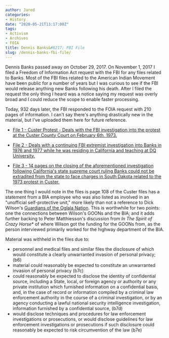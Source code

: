 ```yaml
---
author: Jared
categories:
- History
date: "2020-05-21T13:17:00Z"
tags:
- Activism
- Archives
- FOIA
title: Dennis Banks&#8217; FBI File
slug: /dennis-banks-fbi-file/
---
```


Dennis Banks passed away on October 29, 2017. On November 1, 2017 I filed a Freedom of Information Act request with the FBI for any files related to Banks. Most of the FBI files related to the American Indian Movement have been public for a number of years but I was curious to see if the FBI would release anything new Banks following his death. After I filed the request the only thing I heard was a notice saying my request was overly broad and I could reduce the scope to enable faster processing.

Today, 932 days later, the FBI responded to the FOIA request with 210 pages of information. I can't say there's anything drastically new in the material, but I've uploaded them here for future reference.

- [File 1 - Custer Protest - Deals with the FBI investigation into the protest at the Custer County Court on February 6th, 1973.](/files/banks-custer.pdf)

- [File 2 - Deals with a continuing FBI extremist investigation into Banks in 1976 and 1977 while he was residing in California and teaching at DQ University.](/files/banks-investigation-1976-1977.pdf)

- [File 3 - 14 pages on the closing of the aforementioned investigation following California's state supreme court ruling Banks could not be extradited from the state to face charges in South Dakota related to the 1973 protest in Custer.](/files/banks-investigation-closed.pdf)

The one thing I would note in the files is page 108 of the Custer files has a statement from a BIA employee who was also listed as involved in an "unofficial self-protective unit," more likely than not a reference to Dick Wilson's [Guardians of the Oglala Nation](https://en.wikipedia.org/wiki/Guardians_of_the_Oglala_Nation). This is worthwhile for two points: one the connections between Wilson's GOONs and the BIA; and it adds further backing to Peter Matthiesson's discussion from *In The Spirit of Crazy Horse** of where Wilson got the funding for the GOONs from, as the person interviewed primarily worked for the highway department of the BIA.

Material was withheld in the files due to:

- personnel and medical files and similar files the disclosure of which would constitute a clearly unwarranted invasion of personal privacy; (b6)
- material could reasonably be expected to constitute an unwarranted invasion of personal privacy (b7c)
- could reasonably be expected to disclose the identity of confidential source, including a State, local, or foreign agency or authority or any private institution which furnished information on a confidential basis, and, in the case of record or information compiled by a criminal law enforcement authority in the course of a criminal investigation, or by an agency conducting a lawful national security intelligence investigation, information furnished by a confidential source, (b7d)
- would disclose techniques and procedures for law enforcement investigations or prosecutions, or would disclose guidelines for law enforcement investigations or prosecutions if such disclosure could reasonably be expected to risk circumvention of the law (b7e)